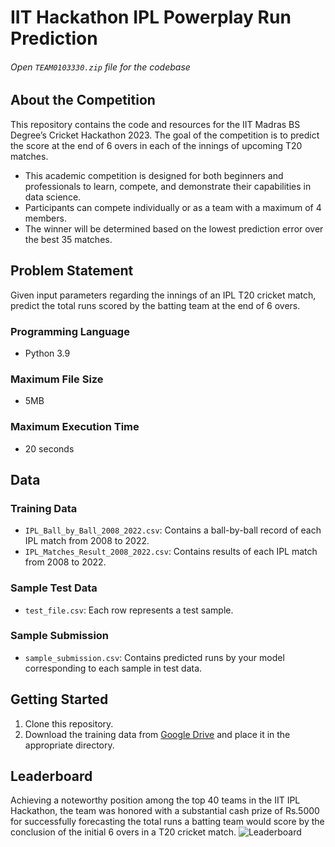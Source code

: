 # IIT Hackathon IPL Powerplay Run Prediction
###### Open `TEAM0103330.zip` file for the codebase

## About the Competition

This repository contains the code and resources for the IIT Madras BS Degree’s Cricket Hackathon 2023. The goal of the competition is to predict the score at the end of 6 overs in each of the innings of upcoming T20 matches.

- This academic competition is designed for both beginners and professionals to learn, compete, and demonstrate their capabilities in data science.
- Participants can compete individually or as a team with a maximum of 4 members.
- The winner will be determined based on the lowest prediction error over the best 35 matches.

## Problem Statement

Given input parameters regarding the innings of an IPL T20 cricket match, predict the total runs scored by the batting team at the end of 6 overs.

### Programming Language
- Python 3.9

### Maximum File Size
- 5MB

### Maximum Execution Time
- 20 seconds

## Data

### Training Data

- `IPL_Ball_by_Ball_2008_2022.csv`: Contains a ball-by-ball record of each IPL match from 2008 to 2022.
- `IPL_Matches_Result_2008_2022.csv`: Contains results of each IPL match from 2008 to 2022.

### Sample Test Data

- `test_file.csv`: Each row represents a test sample.

### Sample Submission

- `sample_submission.csv`: Contains predicted runs by your model corresponding to each sample in test data.

## Getting Started

1. Clone this repository.
2. Download the training data from [Google Drive](https://drive.google.com/drive/u/0/folders/1UA8LLt_D1W4dN-XrfUrbFg5PMrbuBzM4) and place it in the appropriate directory.


## Leaderboard
Achieving a noteworthy position among the top 40 teams in the IIT IPL Hackathon, the team was honored with a substantial cash prize of Rs.5000 for successfully forecasting the total runs a batting team would score by the conclusion of the initial 6 overs in a T20 cricket match.
![Leaderboard](https://github.com/KeerthanaG23/IIT-Hackathon-IPL-Powerplay-Run-Prediction/assets/116378322/5b8f2fad-2591-4edd-a75d-8427ede5cc67)

